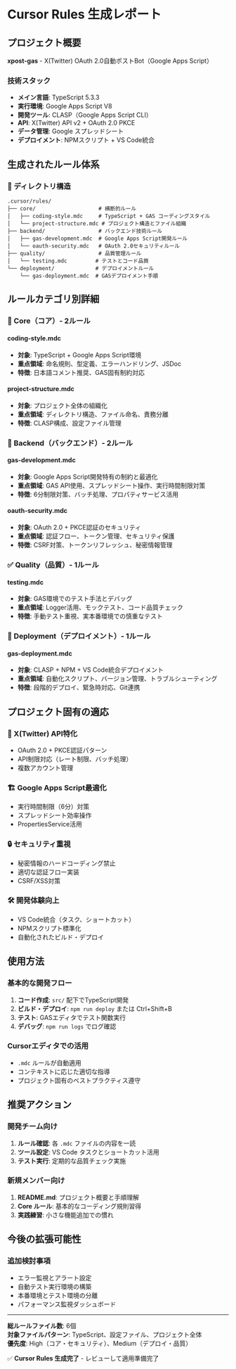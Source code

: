 # Cursor Rules 生成レポート

## プロジェクト概要
**xpost-gas** - X(Twitter) OAuth 2.0自動ポストBot（Google Apps Script）

### 技術スタック
- **メイン言語**: TypeScript 5.3.3
- **実行環境**: Google Apps Script V8
- **開発ツール**: CLASP（Google Apps Script CLI）
- **API**: X(Twitter) API v2 + OAuth 2.0 PKCE
- **データ管理**: Google スプレッドシート
- **デプロイメント**: NPMスクリプト + VS Code統合

## 生成されたルール体系

### 📁 ディレクトリ構造
```
.cursor/rules/
├── core/                    # 横断的ルール
│   ├── coding-style.mdc     # TypeScript + GAS コーディングスタイル
│   └── project-structure.mdc # プロジェクト構造とファイル組織
├── backend/                 # バックエンド技術ルール
│   ├── gas-development.mdc  # Google Apps Script開発ルール
│   └── oauth-security.mdc   # OAuth 2.0セキュリティルール
├── quality/                 # 品質管理ルール
│   └── testing.mdc         # テストとコード品質
└── deployment/             # デプロイメントルール
    └── gas-deployment.mdc  # GASデプロイメント手順
```

## ルールカテゴリ別詳細

### 🎯 Core（コア）- 2ルール

#### coding-style.mdc
- **対象**: TypeScript + Google Apps Script環境
- **重点領域**: 命名規則、型定義、エラーハンドリング、JSDoc
- **特徴**: 日本語コメント推奨、GAS固有制約対応

#### project-structure.mdc  
- **対象**: プロジェクト全体の組織化
- **重点領域**: ディレクトリ構造、ファイル命名、責務分離
- **特徴**: CLASP構成、設定ファイル管理

### 🚀 Backend（バックエンド）- 2ルール

#### gas-development.mdc
- **対象**: Google Apps Script開発特有の制約と最適化
- **重点領域**: GAS API使用、スプレッドシート操作、実行時間制限対策
- **特徴**: 6分制限対策、バッチ処理、プロパティサービス活用

#### oauth-security.mdc
- **対象**: OAuth 2.0 + PKCE認証のセキュリティ
- **重点領域**: 認証フロー、トークン管理、セキュリティ保護
- **特徴**: CSRF対策、トークンリフレッシュ、秘密情報管理

### ✅ Quality（品質）- 1ルール

#### testing.mdc
- **対象**: GAS環境でのテスト手法とデバッグ
- **重点領域**: Logger活用、モックテスト、コード品質チェック
- **特徴**: 手動テスト重視、実本番環境での慎重なテスト

### 🚢 Deployment（デプロイメント）- 1ルール

#### gas-deployment.mdc
- **対象**: CLASP + NPM + VS Code統合デプロイメント
- **重点領域**: 自動化スクリプト、バージョン管理、トラブルシューティング
- **特徴**: 段階的デプロイ、緊急時対応、Git連携

## プロジェクト固有の適応

### 🎯 X(Twitter) API特化
- OAuth 2.0 + PKCE認証パターン
- API制限対応（レート制限、バッチ処理）
- 複数アカウント管理

### 🏗️ Google Apps Script最適化
- 実行時間制限（6分）対策
- スプレッドシート効率操作
- PropertiesService活用

### 🔒 セキュリティ重視
- 秘密情報のハードコーディング禁止
- 適切な認証フロー実装
- CSRF/XSS対策

### 🛠️ 開発体験向上
- VS Code統合（タスク、ショートカット）
- NPMスクリプト標準化
- 自動化されたビルド・デプロイ

## 使用方法

### 基本的な開発フロー
1. **コード作成**: `src/` 配下でTypeScript開発
2. **ビルド・デプロイ**: `npm run deploy` または Ctrl+Shift+B
3. **テスト**: GASエディタでテスト関数実行
4. **デバッグ**: `npm run logs` でログ確認

### Cursorエディタでの活用
- `.mdc` ルールが自動適用
- コンテキストに応じた適切な指導
- プロジェクト固有のベストプラクティス遵守

## 推奨アクション

### 開発チーム向け
1. **ルール確認**: 各 `.mdc` ファイルの内容を一読
2. **ツール設定**: VS Code タスクとショートカット活用
3. **テスト実行**: 定期的な品質チェック実施

### 新規メンバー向け
1. **README.md**: プロジェクト概要と手順理解
2. **Core ルール**: 基本的なコーディング規則習得  
3. **実践練習**: 小さな機能追加での慣れ

## 今後の拡張可能性

### 追加検討事項
- エラー監視とアラート設定
- 自動テスト実行環境の構築
- 本番環境とテスト環境の分離
- パフォーマンス監視ダッシュボード

---

**総ルールファイル数**: 6個  
**対象ファイルパターン**: TypeScript、設定ファイル、プロジェクト全体  
**優先度**: High（コア・セキュリティ）、Medium（デプロイ・品質）

✅ **Cursor Rules 生成完了** - レビューして適用準備完了 